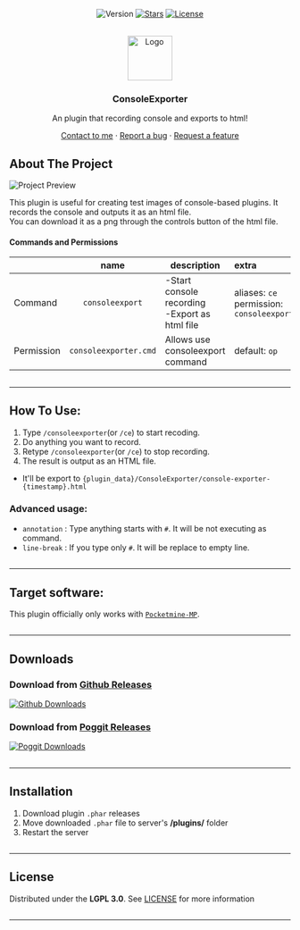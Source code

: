 <!-- PROJECT BADGES -->
<div align="center">

![Version][version-badge]
[![Stars][stars-badge]][stars-url]
[![License][license-badge]][license-url]

</div>


<!-- PROJECT LOGO -->
<br />
<div align="center">
  <img src="https://raw.githubusercontent.com/presentkim-pm/ConsoleExporter/main/assets/icon.png" alt="Logo" width="80" height="80">
  <h3>ConsoleExporter</h3>
  <p align="center">
    An plugin that recording console and exports to html!

[Contact to me][author-discord] · [Report a bug][issues-url] · [Request a feature][issues-url]

  </p>
</div>


<!-- ABOUT THE PROJECT -->

## About The Project

![Project Preview][project-preview]

This plugin is useful for creating test images of console-based plugins.
It records the console and outputs it as an html file.  
You can download it as a png through the controls button of the html file.

#### Commands and Permissions

|            |         name          | description                                         | extra                                               |
|------------|:---------------------:|-----------------------------------------------------|:----------------------------------------------------|
| Command    |    `consoleexport`    | -Start console recording <br/> -Export as html file | aliases: `ce`<br/>permission: `consoleexporter.cmd` |
| Permission | `consoleexporter.cmd` | Allows use consoleexport command                    | default: `op`                                       |

##

-----

## How To Use:

1. Type `/consoleexporter`(or `/ce`) to start recoding.
2. Do anything you want to record.
3. Retype `/consoleexporter`(or `/ce`) to stop recording.
4. The result is output as an HTML file.

- It'll be export to `{plugin_data}/ConsoleExporter/console-exporter-{timestamp}.html`

### Advanced usage:

- `annotation` : Type anything starts with `#`. It will be not executing as command.
- `line-break` : If you type only `#`. It will be replace to empty line.

##

-----

## Target software:

This plugin officially only works with [`Pocketmine-MP`](https://github.com/pmmp/PocketMine-MP/).

##

-----

## Downloads

### Download from [Github Releases][releases-url]

[![Github Downloads][release-badge]][releases-url]

###

### Download from [Poggit Releases][poggit-release-url]

[![Poggit Downloads][poggit-downloads-badge]][poggit-release-url]

##

-----

## Installation

1) Download plugin `.phar` releases
2) Move downloaded `.phar` file to server's **/plugins/** folder
3) Restart the server

##

-----

## License

Distributed under the **LGPL 3.0**. See [LICENSE][license-url] for more information

##

-----

[author-discord]: https://discordapp.com/users/345772340279508993

[poggit-ci-badge]: https://poggit.pmmp.io/ci.shield/presentkim-pm/ConsoleExporter/ConsoleExporter?style=for-the-badge

[poggit-version-badge]: https://poggit.pmmp.io/shield.api/ConsoleExporter?style=for-the-badge

[poggit-downloads-badge]: https://poggit.pmmp.io/shield.dl.total/ConsoleExporter?style=for-the-badge

[version-badge]: https://img.shields.io/github/v/release/presentkim-pm/ConsoleExporter?display_name=tag&style=for-the-badge&label=VERSION

[release-badge]: https://img.shields.io/github/downloads/presentkim-pm/ConsoleExporter/total?style=for-the-badge&label=GITHUB%20

[stars-badge]: https://img.shields.io/github/stars/presentkim-pm/ConsoleExporter.svg?style=for-the-badge

[license-badge]: https://img.shields.io/github/license/presentkim-pm/ConsoleExporter.svg?style=for-the-badge

[poggit-ci-url]: https://poggit.pmmp.io/ci/presentkim-pm/ConsoleExporter/ConsoleExporter

[poggit-release-url]: https://poggit.pmmp.io/p/ConsoleExporter

[stars-url]: https://github.com/presentkim-pm/ConsoleExporter/stargazers

[releases-url]: https://github.com/presentkim-pm/ConsoleExporter/releases

[issues-url]: https://github.com/presentkim-pm/ConsoleExporter/issues

[license-url]: https://github.com/presentkim-pm/ConsoleExporter/blob/main/LICENSE

[project-icon]: https://raw.githubusercontent.com/presentkim-pm/ConsoleExporter/main/assets/icon.png

[project-preview]: https://raw.githubusercontent.com/presentkim-pm/ConsoleExporter/main/assets/preview.png
